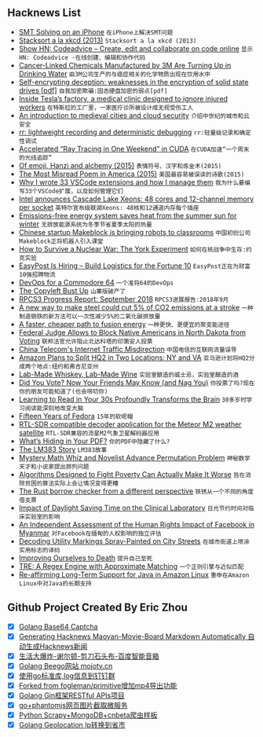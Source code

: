 ## Hacknews List


- [SMT Solving on an iPhone](https://homes.cs.washington.edu/~bornholt/post/z3-iphone.html)  `在iPhone上解决SMT问题`
- [Stacksort a la xkcd (2013)](http://gkoberger.github.io/stacksort/)  `Stacksort a la xkcd (2013)`
- [Show HN: Codeadvice – Create, edit and collaborate on code online](https://www.codeadvice.io/)  `显示HN: Codeadvice -在线创建、编辑和协作代码`
- [Cancer-Linked Chemicals Manufactured by 3M Are Turning Up in Drinking Water](https://www.bloomberg.com/graphics/2018-3M-groundwater-pollution-problem/)  `由3M公司生产的与癌症相关的化学物质出现在饮用水中`
- [Self-encrypting deception: weaknesses in the encryption of solid state drives [pdf]](https://www.zdnet.com/article/flaws-in-self-encrypting-ssds-let-attackers-bypass-disk-encryption/)  `自我加密欺骗:固态硬盘加密的弱点[pdf]`
- [Inside Tesla’s factory, a medical clinic designed to ignore injured workers](https://www.revealnews.org/article/inside-teslas-factory-a-medical-clinic-designed-to-ignore-injured-workers/)  `在特斯拉的工厂里，一家医疗诊所被设计成无视受伤工人`
- [An introduction to medieval cities and cloud security](https://arcentry.com/blog/an-introduction-to-medieval-cities-and-cloud-security/)  `介绍中世纪的城市和云安全`
- [rr: lightweight recording and deterministic debugging](http://rr-project.org/)  `rr:轻量级记录和确定性调试`
- [Accelerated “Ray Tracing in One Weekend” in CUDA](https://devblogs.nvidia.com/accelerated-ray-tracing-cuda/)  `在CUDA加速“一个周末的光线追踪”`
- [Of emoji, Hanzi and alchemy (2015)](https://jealousmarkup.xyz/texts/of-emoji-hanzi-and-alchemy/)  `表情符号、汉字和炼金术(2015)`
- [The Most Misread Poem in America (2015)](https://www.theparisreview.org/blog/2015/09/11/the-most-misread-poem-in-america/)  `美国最容易被误读的诗歌(2015)`
- [Why I wrote 33 VSCode extensions and how I manage them](https://medium.com/@fabiospampinato/why-i-wrote-33-vscode-extensions-and-how-i-manage-them-cb61df05e154)  `我为什么要编写33个VSCode扩展，以及如何管理它们`
- [Intel announces Cascade Lake Xeons: 48 cores and 12-channel memory per socket](https://arstechnica.com/gadgets/2018/11/intel-announces-cascade-lake-xeons-48-cores-and-12-channel-memory-per-socket/)  `英特尔宣布级联湖Xeons: 48核和12通道内存每个插座`
- [Emissions-free energy system saves heat from the summer sun for winter](https://www.chalmers.se/en/departments/chem/news/Pages/Emissions-free-energy-system-saves-heat-from-the-summer-sun-for-winter-.aspx)  `无排放能源系统为冬季节省夏季太阳的热量`
- [Chinese startup Makeblock is bringing robots to classrooms](https://www.fastcompany.com/90242046/chinese-startup-makeblock-robots-are-invading-classrooms)  `中国初创公司Makeblock正将机器人引入课堂`
- [How to Survive a Nuclear War: The York Experiment](https://www.historytoday.com/taras-young/how-survive-nuclear-war-york-experiment)  `如何在核战争中生存:约克实验`
- [EasyPost Is Hiring – Build Logistics for the Fortune 10](https://www.easypost.com/jobs)  `EasyPost正在为财富10强招聘物流`
- [DevOps for a Commodore 64](https://operation8bit.wordpress.com/2018/10/29/devops-for-a-commodore-64/)  `一个准将64的DevOps`
- [The Copyleft Bust Up](https://writing.kemitchell.com/2018/11/04/Copyleft-Bust-Up.html)  `山寨版破产了`
- [RPCS3 Progress Report: September 2018](https://rpcs3.net/blog/2018/11/04/progress-report-september-2018/)  `RPCS3进展报告:2018年9月`
- [A new way to make steel could cut 5% of CO2 emissions at a stroke](https://www.technologyreview.com/s/611961/this-mit-spinout-could-finally-clean-up-steel-one-of-the-globes-biggest-climate-polluters/)  `一种制造钢铁的新方法可以一次性减少5%的二氧化碳排放量`
- [A faster, cheaper path to fusion energy](https://phys.org/news/2018-11-faster-cheaper-path-fusion-energy.html)  `一种更快、更便宜的聚变能途径`
- [Federal Judge Allows to Block Native Americans in North Dakota from Voting](https://slate.com/news-and-politics/2018/11/federal-judge-lets-north-dakota-republicans-block-native-americans-from-voting.html)  `联邦法官允许阻止北达科塔的印第安人投票`
- [China Telecom&#39;s Internet Traffic Misdirection](https://internetintel.oracle.com/blog-single.html?id=China&#43;Telecom%27s&#43;Internet&#43;Traffic&#43;Misdirection)  `中国电信的互联网流量误导`
- [Amazon Plans to Split HQ2 in Two Locations: NY and VA](https://www.nytimes.com/2018/11/05/technology/amazon-second-headquarters-split.html)  `亚马逊计划将HQ2分成两个地点:纽约和弗吉尼亚州`
- [Lab-Made Whiskey, Lab-Made Wine](http://blogs.sciencemag.org/pipeline/archives/2018/10/31/lab-made-whiskey-lab-made-wine)  `实验室酿造的威士忌，实验室酿造的酒`
- [Did You Vote? Now Your Friends May Know (and Nag You)](https://www.nytimes.com/2018/11/04/us/politics/apps-public-voting-record.html)  `你投票了吗?现在你的朋友可能知道了(也会唠叨你)`
- [Learning to Read in Your 30s Profoundly Transforms the Brain](http://maxplanck.nautil.us/article/338/learning-to-read-in-your-30s-profoundly-transforms-the-brain)  `30多岁时学习阅读能深刻地改变大脑`
- [Fifteen Years of Fedora](https://fedoramagazine.org/celebrate-fifteen-years-fedora/)  `15年的软呢帽`
- [RTL-SDR compatible decoder application for the Meteor M2 weather satellite](https://www.rtl-sdr.com/a-complete-linux-based-receiver-and-decoder-application-for-meteor-m2/)  `RTL-SDR兼容的流星M2气象卫星解码器应用`
- [What’s Hiding in Your PDF?](https://pspdfkit.com/blog/2018/whats-hiding-in-your-pdf/)  `你的PDF中隐藏了什么?`
- [The LM383 Story](http://www.idea2ic.com/LM383/index.html)  `LM383故事`
- [Mystery Math Whiz and Novelist Advance Permutation Problem](https://www.quantamagazine.org/sci-fi-writer-greg-egan-and-anonymous-math-whiz-advance-permutation-problem-20181105/)  `神秘数学天才和小说家提出排列问题`
- [Algorithms Designed to Fight Poverty Can Actually Make It Worse](https://www.scientificamerican.com/article/algorithms-designed-to-fight-poverty-can-actually-make-it-worse/)  `旨在消除贫困的算法实际上会让情况变得更糟`
- [The Rust borrow checker from a different perspective](https://blog.systems.ethz.ch/blog/2018/a-hammer-you-can-only-hold-by-the-handle.html)  `铁锈从一个不同的角度借支票`
- [Impact of Daylight Saving Time on the Clinical Laboratory](https://www.ncbi.nlm.nih.gov/pmc/articles/PMC6047237/)  `日光节约时间对临床实验室的影响`
- [An Independent Assessment of the Human Rights Impact of Facebook in Myanmar](https://newsroom.fb.com/news/2018/11/myanmar-hria/)  `对Facebook在缅甸的人权影响的独立评估`
- [Decoding Utility Markings Spray-Painted on City Streets](https://99percentinvisible.org/article/colorful-language-decoding-utility-markings-spray-painted-on-city-streets/)  `在城市街道上喷涂实用标志的译码`
- [Improving Ourselves to Death](https://www.newyorker.com/magazine/2018/01/15/improving-ourselves-to-death)  `提升自己至死`
- [TRE: A Regex Engine with Approximate Matching](http://ducktape.blot.im/tre-a-regex-engine-with-approximate-matching)  `一个正则引擎与近似匹配`
- [Re-affirming Long-Term Support for Java in Amazon Linux](https://aws.amazon.com/blogs/compute/re-affirming-long-term-support-for-java-in-amazon-linux/)  `重申在Amazon Linux中对Java的长期支持`

## Github Project Created By Eric Zhou

- [x] [Golang Base64 Captcha](https://github.com/mojocn/base64Captcha)
- [x] [Generating Hacknews Maoyan-Movie-Board Markdown Automatically 自动生成Hacknews新闻](https://github.com/dejavuzhou/md-genie)
- [x] [生活大爆炸-谢尔顿-剪刀石头布-百度智能音箱](https://github.com/mojocn/dueros-bang-game)
- [x] [Golang Beego网站 mojotv.cn](https://github.com/mojocn/www.mojotv.cn)
- [x] [使用go标准库,log信息到钉钉群](https://github.com/mojocn/dooger)
- [x] [Forked from fogleman/primitive增加mp4导出功能](https://github.com/mojocn/primitive)
- [x] [Golang Gin框架RESTful APIs项目](https://github.com/JJJJJJJerk/ezier-golang-web-api-framework)
- [x] [go+phantomjs网页图片截取微服务](https://github.com/mojocn/screen_shot)
- [x] [Python Scrapy+MongoDB+cnbeta爬虫样板](https://github.com/mojocn/scrapy_mongodb_boilerplate_cnbeta)
- [x] [Golang Geolocation Ip转换到省市](https://github.com/mojocn/ip2location)